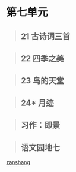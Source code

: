 # 第七单元

<Ebook grade="xxyw5a" :pages="91" :paged="91" ></Ebook> 


> ## 21 古诗词三首

<Ebook grade="xxyw5a" :pages="92" :paged="93" ></Ebook> 


> ## 22 四季之美

<Ebook grade="xxyw5a" :pages="94" :paged="95" ></Ebook> 


> ## 23 鸟的天堂

<Ebook grade="xxyw5a" :pages="96" :paged="98" ></Ebook> 


> ## 24* 月迹

<Ebook grade="xxyw5a" :pages="99" :paged="101" ></Ebook> 


> ## 习作：即景

<Ebook grade="xxyw5a" :pages="102" :paged="102" ></Ebook> 


> ## 语文园地七

<Ebook grade="xxyw5a" :pages="103" :paged="104" ></Ebook> 


[zanshang](../res/zanshang.md ':include')